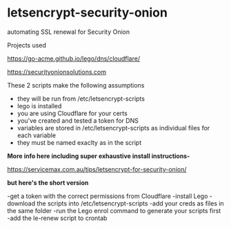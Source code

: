 # letsencrypt-security-onion
automating SSL renewal for Security Onion

Projects used

https://go-acme.github.io/lego/dns/cloudflare/

https://securityonionsolutions.com

These 2 scripts make the following assumptions
- they will be run from /etc/letsencrypt-scripts
- lego is installed
- you are using Cloudflare for your certs
- you've created and tested a token for DNS
- variables are stored in /etc/letsencrypt-scripts as individual files for each variable
- they must be named exaclty as in the script

**More info here including super exhaustive install instructions-**

https://servicemax.com.au/tips/letsencrypt-for-security-onion/


**but here's the short version**

-get a token with the correct permissions from Cloudflare
-install Lego
-download the scripts into /etc/letsencrypt-scripts
-add your creds as files in the same folder
-run the Lego enrol command to generate your scripts first
-add the le-renew script to crontab

